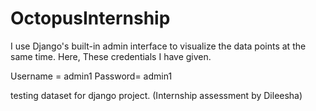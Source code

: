 # OctopusInternship

I use Django's built-in admin interface to visualize the data points at the same time.
Here, These credentials I have given.

Username = admin1
Password= admin1

testing dataset for django project. (Internship assessment by Dileesha)
